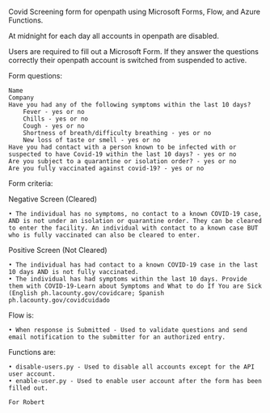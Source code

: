 Covid Screening form for openpath using Microsoft Forms, Flow, and Azure Functions.

At midnight for each day all accounts in openpath are disabled. 

Users are required to fill out a Microsoft Form.  If they answer the questions correctly their openpath account is switched from suspended to active.

Form questions:

	
	Name
	Company
	Have you had any of the following symptoms within the last 10 days?
		Fever - yes or no
		Chills - yes or no
		Cough - yes or no
		Shortness of breath/difficulty breathing - yes or no
		New loss of taste or smell - yes or no
	Have you had contact with a person known to be infected with or suspected to have Covid-19 within the last 10 days? - yes or no
	Are you subject to a quarantine or isolation order? - yes or no
	Are you fully vaccinated against covid-19? - yes or no
	
Form criteria:

Negative Screen (Cleared)

	• The individual has no symptoms, no contact to a known COVID-19 case, AND is not under an isolation or quarantine order. They can be cleared to enter the facility. An individual with contact to a known case BUT who is fully vaccinated can also be cleared to enter.

Positive Screen (Not Cleared)

	• The individual has had contact to a known COVID-19 case in the last 10 days AND is not fully vaccinated.
	• The individual has had symptoms within the last 10 days. Provide them with COVID-19-Learn about Symptoms and What to do If You are Sick (English ph.lacounty.gov/covidcare; Spanish ph.lacounty.gov/covidcuidado
	
Flow is:

	• When response is Submitted - Used to validate questions and send email notification to the submitter for an authorized entry.

Functions are:

	• disable-users.py - Used to disable all accounts except for the API user account.
	• enable-user.py - Used to enable user account after the form has been filled out.
	
	For Robert
